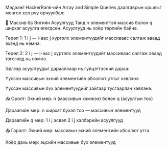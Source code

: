 Мэдээж! HackerRank-ийн Array and Simple Queries даалгаврын оршлыг монгол хэл рүү орчуулбал:

🔁 Массив ба Энгийн Асуулгууд
Танд n элементтэй массив болон q ширхэг асуулга өгөгдсөн. Асуулгууд нь хоёр төрлийн байна:

Төрөл 1: 1 i j — i-аас j хүртэлх элементүүдийг массиваас салгаж аваад эхэнд нь нэмнэ.

Төрөл 2: 2 i j — i-аас j хүртэлх элементүүдийг массиваас салгаж аваад төгсгөлд нь нэмнэ.

Эдгээр асуулгуудыг дарааллаар нь гүйцэтгэсний дараа:

Үүссэн массивын эхний элементийн абсолют утгыг хэвлэнэ.

Үүссэн массивын бүх элементүүдийг зайгаар тусгаарлан хэвлэнэ.

📥 Оролт:
Эхний мөр: n (массивын хэмжээ) болон q (асуулгын тоо)

Дараагийн мөр: n ширхэг бүхэл тоо — массивын элементүүд

Дараагийн q мөр: 1 i j эсвэл 2 i j хэлбэрийн асуулгууд

📤 Гаралт:
Эхний мөр: массивын эхний элементийн абсолют утга

Хоёр дахь мөр: эцсийн массивын бүх элементүүд